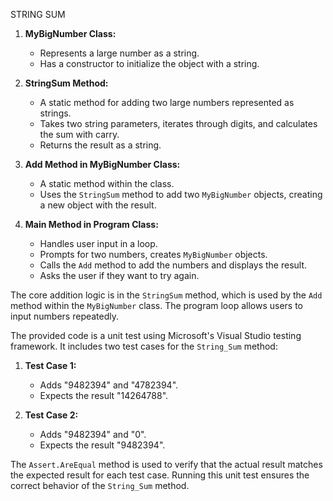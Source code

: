 STRING SUM
1. **MyBigNumber Class:**
   - Represents a large number as a string.
   - Has a constructor to initialize the object with a string.

2. **StringSum Method:**
   - A static method for adding two large numbers represented as strings.
   - Takes two string parameters, iterates through digits, and calculates the sum with carry.
   - Returns the result as a string.

3. **Add Method in MyBigNumber Class:**
   - A static method within the class.
   - Uses the `StringSum` method to add two `MyBigNumber` objects, creating a new object with the result.

4. **Main Method in Program Class:**
   - Handles user input in a loop.
   - Prompts for two numbers, creates `MyBigNumber` objects.
   - Calls the `Add` method to add the numbers and displays the result.
   - Asks the user if they want to try again.


The core addition logic is in the `StringSum` method, which is used by the `Add` method within the `MyBigNumber` class. The program loop allows users to input numbers repeatedly.

The provided code is a unit test using Microsoft's Visual Studio testing framework. It includes two test cases for the `String_Sum` method:

1. **Test Case 1:**
   - Adds "9482394" and "4782394".
   - Expects the result "14264788".

2. **Test Case 2:**
   - Adds "9482394" and "0".
   - Expects the result "9482394".

The `Assert.AreEqual` method is used to verify that the actual result matches the expected result for each test case. Running this unit test ensures the correct behavior of the `String_Sum` method.

